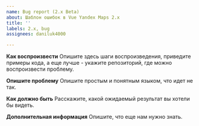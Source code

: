 ```yaml
---
name: Bug report (2.x Beta)
about: Шаблон ошибок в Vue Yandex Maps 2.x
title: ''
labels: 2.x, bug
assignees: daniluk4000

---
```


**Как воспроизвести**
Опишите здесь шаги воспроизведения, приведите примеры кода, а еще лучше - укажите репозиторий, где можно воспроизвести проблему.

**Опишите проблему**
Опишите простым и понятным языком, что идет не так.

**Как должно быть**
Расскажите, какой ожидаемый результат вы хотели бы видеть.

**Дополнительная информация**
Опишите, что еще нам нужно знать.

